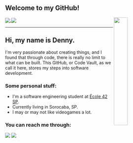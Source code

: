 ## Welcome to my GitHub!

<img align="right" width="30%" src="imgs/vboy.gif"/>

<a href="https://github.com/anuraghazra/github-readme-stats">
  <img align="center" src="https://github-readme-stats.vercel.app/api?username=dpiza&custom_title=|%20STAT%20|&count_private=true&show_icons=1&icon_color=16fe19&hide=issues&hide_border=1&bg_color=0D1117&text_color=16fe19&title_color=16fe19" />
</a>
<a href="https://github.com/anuraghazra/github-readme-stats">
  <img align="center" src="https://github-readme-stats.vercel.app/api/top-langs/?username=dpiza&layout=compact&hide_border=1&bg_color=0D1117&text_color=16fe19&title_color=16fe19" />
</a>

---

## Hi, my name is Denny.

I'm very passionate about creating things, and I found that through code, there is really no limit to what can be built. This GitHub, or Code Vault, as we call it here, stores my steps into software development.

### Some personal stuff:

- I'm a software engineering student at <a href="https://www.42sp.org.br/">École 42 SP</a>.
- Currently living in Sorocaba, SP.
- I may or may not like videogames a lot.

### You can reach me through:
[![](https://img.shields.io/badge/Microsoft_Outlook-0078D4?style=flat-square&logo=microsoft-outlook&logoColor=white)](mailto:dennypiza@live.com)
[![](https://img.shields.io/badge/LinkedIn-0077B5?style=flat-square&logo=linkedin&logoColor=white)](https://www.linkedin.com/in/denny-piza-b7877220)
